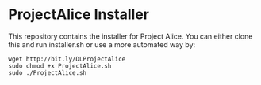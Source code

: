 # ProjectAlice Installer

This repository contains the installer for Project Alice. You can either clone this and run installer.sh or use a more automated way by:

```
wget http://bit.ly/DLProjectAlice
sudo chmod +x ProjectAlice.sh
sudo ./ProjectAlice.sh
```
